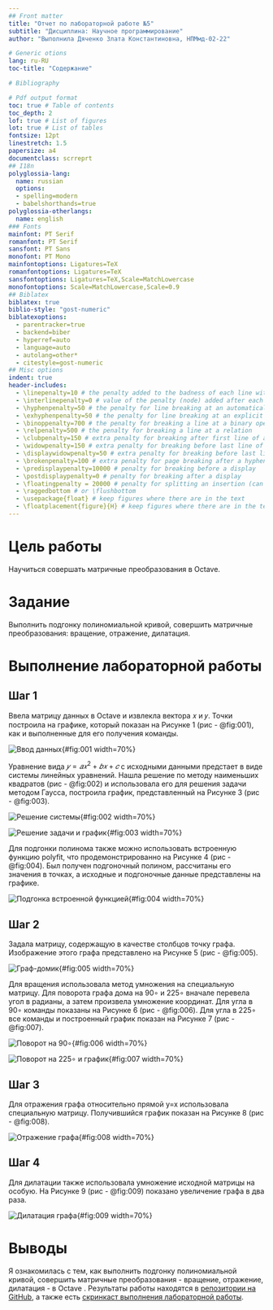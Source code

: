 ```yaml
---
## Front matter
title: "Отчет по лабораторной работе №5"
subtitle: "Дисциплина: Научное программирование"
author: "Выполнила Дяченко Злата Константиновна, НПМмд-02-22"

# Generic otions
lang: ru-RU
toc-title: "Содержание"

# Bibliography

# Pdf output format
toc: true # Table of contents
toc_depth: 2
lof: true # List of figures
lot: true # List of tables
fontsize: 12pt
linestretch: 1.5
papersize: a4
documentclass: scrreprt
## I18n
polyglossia-lang:
  name: russian
  options:
  - spelling=modern
  - babelshorthands=true
polyglossia-otherlangs:
  name: english
### Fonts
mainfont: PT Serif
romanfont: PT Serif
sansfont: PT Sans
monofont: PT Mono
mainfontoptions: Ligatures=TeX
romanfontoptions: Ligatures=TeX
sansfontoptions: Ligatures=TeX,Scale=MatchLowercase
monofontoptions: Scale=MatchLowercase,Scale=0.9
## Biblatex
biblatex: true
biblio-style: "gost-numeric"
biblatexoptions:
  - parentracker=true
  - backend=biber
  - hyperref=auto
  - language=auto
  - autolang=other*
  - citestyle=gost-numeric
## Misc options
indent: true
header-includes:
  - \linepenalty=10 # the penalty added to the badness of each line within a paragraph (no associated penalty node) Increasing the value makes tex try to have fewer lines in the paragraph.
  - \interlinepenalty=0 # value of the penalty (node) added after each line of a paragraph.
  - \hyphenpenalty=50 # the penalty for line breaking at an automatically inserted hyphen
  - \exhyphenpenalty=50 # the penalty for line breaking at an explicit hyphen
  - \binoppenalty=700 # the penalty for breaking a line at a binary operator
  - \relpenalty=500 # the penalty for breaking a line at a relation
  - \clubpenalty=150 # extra penalty for breaking after first line of a paragraph
  - \widowpenalty=150 # extra penalty for breaking before last line of a paragraph
  - \displaywidowpenalty=50 # extra penalty for breaking before last line before a display math
  - \brokenpenalty=100 # extra penalty for page breaking after a hyphenated line
  - \predisplaypenalty=10000 # penalty for breaking before a display
  - \postdisplaypenalty=0 # penalty for breaking after a display
  - \floatingpenalty = 20000 # penalty for splitting an insertion (can only be split footnote in standard LaTeX)
  - \raggedbottom # or \flushbottom
  - \usepackage{float} # keep figures where there are in the text
  - \floatplacement{figure}{H} # keep figures where there are in the text
---
```


# Цель работы

Научиться совершать матричные преобразования в Octave.

# Задание

Выполнить подгонку полиномиальной кривой, совершить матричные преобразования: вращение, отражение, дилатация.

# Выполнение лабораторной работы

## Шаг 1

Ввела матрицу данных в Octave и извлекла вектора 𝑥 и 𝑦. Точки построила на графике, который показан на Рисунке 1 (рис - @fig:001), как и выполненные для его получения команды.

![Ввод данных](images/1.png){#fig:001 width=70%}

Уравнение вида $𝑦 = 𝑎𝑥^2 + 𝑏𝑥 + 𝑐$ с исходными данными предстает в виде системы линейных уравнений. Нашла решение по методу наименьших квадратов (рис - @fig:002) и использовала его для решения задачи методом Гаусса, построила график, представленный на Рисунке 3 (рис - @fig:003).

![Решение системы](images/2.png){#fig:002 width=70%}

![Решение задачи и график](images/3.png){#fig:003 width=70%}

Для подгонки полинома также можно использовать встроенную функцию polyfit, что продемонстрированно на Рисунке 4 (рис - @fig:004). Был получен подгоночный полином, рассчитаны его значения в точках, а исходные и подгоночные данные представлены на графике.

![Подгонка встроенной функцией](images/4.png){#fig:004 width=70%}

## Шаг 2

Задала матрицу, содержащую в качестве столбцов точку графа. Изображение этого графа представлено на Рисунке 5 (рис - @fig:005).  

![Граф-домик](images/5.png){#fig:005 width=70%}

Для вращения использовала метод умножения на специальную матрицу. Для поворота графа дома на 90∘ и 225∘ вначале перевела угол в радианы, а затем произвела умножение координат. Для угла в 90∘ команды показаны на Рисунке 6 (рис - @fig:006). Для угла в 225∘ все команды и построенный график показан на Рисунке 7 (рис - @fig:007).

![Поворот на 90∘](images/6.png){#fig:006 width=70%}

![Поворот на 225∘ и график](images/7.png){#fig:007 width=70%}

## Шаг 3

Для отражения графа относительно прямой y=x использовала специальную матрицу. Получившийся график показан на Рисунке 8 (рис - @fig:008).

![Отражение графа](images/8.png){#fig:008 width=70%}

## Шаг 4

Для дилатации также использовала умножение исходной матрицы на особую. На Рисунке 9 (рис - @fig:009) показано увеличение графа в два раза.

![Дилатация графа](images/9.png){#fig:009 width=70%}

# Выводы

Я ознакомилась с тем, как выполнить подгонку полиномиальной кривой, совершить матричные преобразования - вращение, отражение, дилатация - в Octave . Результаты работы находятся в [репозитории на GitHub](https://github.com/ZlataDyachenko), а также есть [скринкаст выполнения лабораторной работы](https://www.youtube.com/watch?v=UZ8wE8ylG9g).

